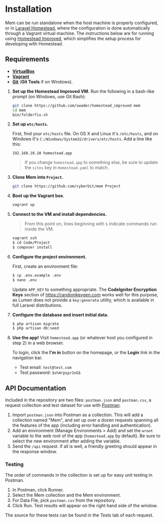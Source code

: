 # Installation

Mem can be run standalone when the host machine is properly configured, or in [Laravel Homestead](https://laravel.com/docs/5.4/homestead), where the configuration is done automatically through a Vagrant virtual machine. The instructions below are for running using [Homestead Improved](https://www.sitepoint.com/quick-tip-get-homestead-vagrant-vm-running/), which simplifies the setup process for developing with Homestead.

## Requirements
 - [**VirtualBox**](http://virtualbox.org/)
 - [**Vagrant**](https://www.vagrantup.com/)
 - [**Git**](https://git-scm.com/downloads) (**Git Tools** if on Windows).

1. **Set up the Homestead Improved VM.** Run the following in a bash-like prompt (on Windows, use Git Bash):
   ```bash
   git clone https://github.com/swader/homestead_improved mem
   cd mem
   bin/folderfix.sh
   ```
2. **Set up `etc/hosts`.**

   First, find your `etc/hosts` file. On OS X and Linux it's `/etc/hosts`, and on Windows it's `C:/Windows/System32/drivers/etc/hosts`. Add a line like this:
   
   ```
   192.168.10.10 homestead.app
   ```
   
   > If you change `homestead.app` to something else, be sure to update the `sites` key in `Homestead.yaml` to match.
3. **Clone Mem into `Project`.**
   ```bash
   git clone https://github.com/cyberbit/mem Project
   ```
4. **Boot up the Vagrant box.**
   ```bash
   vagrant up
   ```
5. **Connect to the VM and install dependencies.**
   
   > From this point on, lines beginning with `$` indicate commands run inside the VM.
   
   ```bash
   vagrant ssh
   $ cd Code/Project
   $ composer install
   ```
6. **Configure the project environment.**

   First, create an environment file:
   
   ```bash
   $ cp .env.example .env
   $ nano .env
   ```
   
   Update `APP_KEY` to something appropriate. The **CodeIgniter Encryption Keys** section of https://randomkeygen.com works well for this purpose, as Lumen does not provide a `key:generate` utility, which is available in full Laravel distributions.
7. **Configure the database and insert initial data.**
   ```bash
   $ php artisan migrate
   $ php artisan db:seed
   ```
8. **Use the app!** Visit `homestead.app` (or whatever host you configured in step 2) in a web browser.
   
   To login, click the **I'm in** button on the homepage, or the **Login** link in the navigation bar.
   
    - Test email: `test@test.com`
    - Test password: `$sh4rpspr1nG$`

## API Documentation

Included in the repository are two files: `postman.json` and `postman.csv`, a request collection and test dataset for use with [Postman](https://www.getpostman.com/).

1. Import `postman.json` into Postman as a collection. This will add a collection named "Mem", and set up over a dozen requests spanning all the features of the app (including error handling and authentication).
2. Add an environment (Manage Environments > Add) and set the `wroot` variable to the web root of the app (`homestead.app` by default). Be sure to select the new environment after adding the variable.
3. Send the `/api` request. If all is well, a friendly greeting should appear in the response window.

### Testing

The order of commands in the collection is set up for easy unit testing in Postman.

1. In Postman, click Runner.
2. Select the Mem collection and the Mem environment.
3. For Data File, pick `postman.csv` from the repository.
4. Click Run. Test results will appear on the right hand side of the window.

The source for these tests can be found in the Tests tab of each request.
